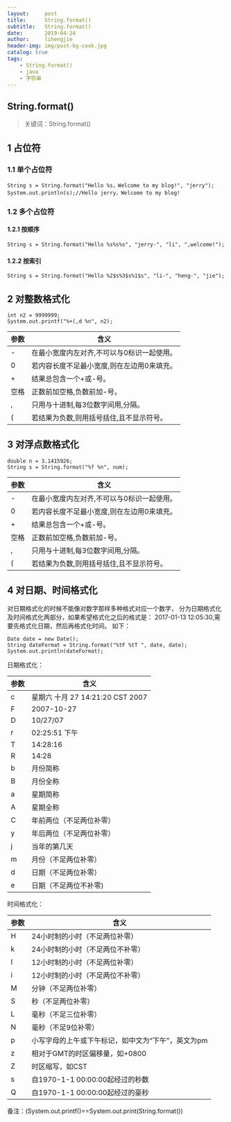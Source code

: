 ```yaml
---
layout:     post
title:      String.format()
subtitle:   String.format()
date:       2019-04-24
author:     lihengjie
header-img: img/post-bg-cook.jpg
catalog: true
tags:
    - String.format()
    - java
    - 字符串
---
```




## String.format()

>关键词：String.format()





## 1 占位符

### 1.1 单个占位符

```
String s = String.format("Hello %s，Welcome to my blog!", "jerry");
System.out.println(s);//Hello jerry，Welcome to my blog!
```
### 1.2 多个占位符
#### 1.2.1 按顺序

```
String s = String.format("Hello %s%s%s", "jerry-", "li", ",welcome!");
```
#### 1.2.2 按索引
```
String s = String.format("Hello %2$s%3$s%1$s", "li-", "heng-", "jie");
```
## 2 对整数格式化
```
int n2 = 9999999;
System.out.printf("%+(,d %n", n2);
```

|参数|含义|
|-|-|
|-|在最小宽度内左对齐,不可以与0标识一起使用。|
|0|若内容长度不足最小宽度,则在左边用0来填充。|
|+|结果总包含一个+或-号。|
|空格|正数前加空格,负数前加-号。|
|,|只用与十进制,每3位数字间用,分隔。|
|(|若结果为负数,则用括号括住,且不显示符号。|
## 3 对浮点数格式化
```
double n = 3.1415926;
String s = String.format("%f %n", num);
```

|参数|含义|
|-|-|
|-|在最小宽度内左对齐,不可以与0标识一起使用。|
|0|若内容长度不足最小宽度,则在左边用0来填充。|
|+|结果总包含一个+或-号。|
|空格|正数前加空格,负数前加-号。|
|,|只用与十进制,每3位数字间用,分隔。|
|(|若结果为负数,则用括号括住,且不显示符号。|
## 4 对日期、时间格式化
对日期格式化的时候不能像对数字那样多种格式对应一个数字，
分为日期格式化及时间格式化两部分，如果希望格式化之后的格式是：
2017-01-13 12:05:30,需要先格式化日期，然后再格式化时间。
如下：
```
Date date = new Date();
String dateFormat = String.format("%tF %tT ", date, date);
System.out.println(dateFormat);
```
日期格式化：


|参数 | 含义|
|---|---|
|c|星期六 十月 27 14:21:20 CST 2007|
|F|2007-10-27|
|D|10/27/07|
|r|02:25:51 下午|
|T|14:28:16|
|R|14:28|
|b| 月份简称|
|B| 月份全称|
|a| 星期简称|
|A| 星期全称|
|C| 年前两位（不足两位补零）|
|y| 年后两位（不足两位补零）|
|j| 当年的第几天|
|m| 月份（不足两位补零）|
|d| 日期（不足两位补零）|
|e| 日期（不足两位不补零)|
时间格式化：

|参数|含义|
|---|---|
|H| 24小时制的小时（不足两位补零）|
|k| 24小时制的小时（不足两位不补零）|
|I| 12小时制的小时（不足两位补零）|
|i| 12小时制的小时（不足两位不补零）|
|M| 分钟（不足两位补零）|
|S| 秒（不足两位补零）|
|L| 毫秒（不足三位补零）|
|N| 毫秒（不足9位补零）|
|p| 小写字母的上午或下午标记，如中文为“下午”，英文为pm|
|z| 相对于GMT的时区偏移量，如+0800|
|Z| 时区缩写，如CST|
|s| 自1970-1-1 00:00:00起经过的秒数|
|Q| 自1970-1-1 00:00:00起经过的豪秒|
备注：(System.out.printf()==System.out.print(String.format())